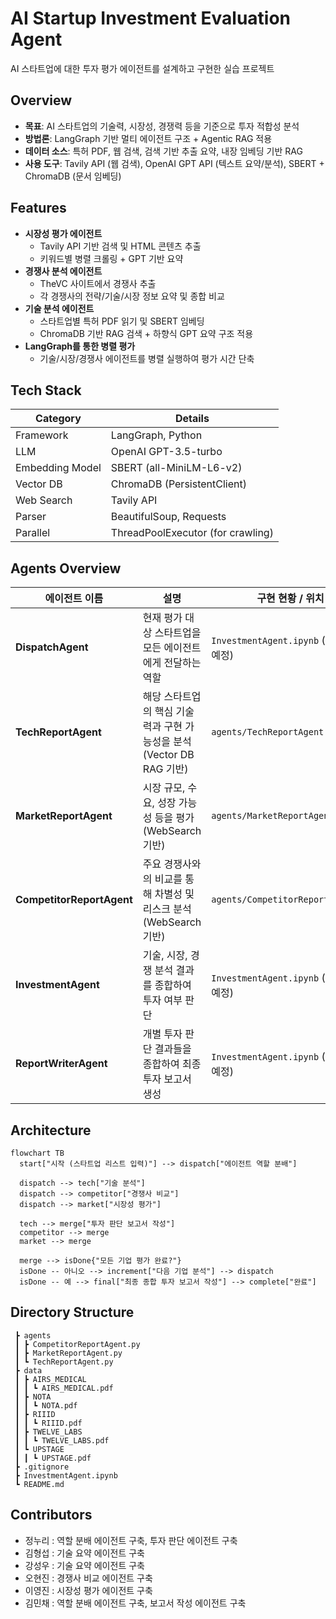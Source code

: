 # AI Startup Investment Evaluation Agent

AI 스타트업에 대한 투자 평가 에이전트를 설계하고 구현한 실습 프로젝트

## Overview

- **목표**: AI 스타트업의 기술력, 시장성, 경쟁력 등을 기준으로 투자 적합성 분석
- **방법론**: LangGraph 기반 멀티 에이전트 구조 + Agentic RAG 적용
- **데이터 소스**: 특허 PDF, 웹 검색, 검색 기반 추출 요약, 내장 임베딩 기반 RAG
- **사용 도구**: Tavily API (웹 검색), OpenAI GPT API (텍스트 요약/분석), SBERT + ChromaDB (문서 임베딩)

## Features

- **시장성 평가 에이전트**
  - Tavily API 기반 검색 및 HTML 콘텐츠 추출
  - 키워드별 병렬 크롤링 + GPT 기반 요약
- **경쟁사 분석 에이전트**
  - TheVC 사이트에서 경쟁사 추출
  - 각 경쟁사의 전략/기술/시장 정보 요약 및 종합 비교
- **기술 분석 에이전트**
  - 스타트업별 특허 PDF 읽기 및 SBERT 임베딩
  - ChromaDB 기반 RAG 검색 + 하향식 GPT 요약 구조 적용
- **LangGraph를 통한 병렬 평가**
  - 기술/시장/경쟁사 에이전트를 병렬 실행하여 평가 시간 단축

## Tech Stack

| Category        | Details                           |
| --------------- | --------------------------------- |
| Framework       | LangGraph, Python                 |
| LLM             | OpenAI GPT-3.5-turbo              |
| Embedding Model | SBERT (all-MiniLM-L6-v2)          |
| Vector DB       | ChromaDB (PersistentClient)       |
| Web Search      | Tavily API                        |
| Parser          | BeautifulSoup, Requests           |
| Parallel        | ThreadPoolExecutor (for crawling) |

## Agents Overview

| 에이전트 이름             | 설명                                                                  | 구현 현황 / 위치                         |
| ------------------------- | --------------------------------------------------------------------- | ---------------------------------------- |
| **DispatchAgent**         | 현재 평가 대상 스타트업을 모든 에이전트에게 전달하는 역할             | `InvestmentAgent.ipynb` (추후 분리 예정) |
| **TechReportAgent**       | 해당 스타트업의 핵심 기술력과 구현 가능성을 분석 (Vector DB RAG 기반) | `agents/TechReportAgent.py`              |
| **MarketReportAgent**     | 시장 규모, 수요, 성장 가능성 등을 평가 (WebSearch 기반)               | `agents/MarketReportAgent.py`            |
| **CompetitorReportAgent** | 주요 경쟁사와의 비교를 통해 차별성 및 리스크 분석 (WebSearch 기반)    | `agents/CompetitorReportAgent.py`        |
| **InvestmentAgent**       | 기술, 시장, 경쟁 분석 결과를 종합하여 투자 여부 판단                  | `InvestmentAgent.ipynb` (추후 분리 예정) |
| **ReportWriterAgent**     | 개별 투자 판단 결과들을 종합하여 최종 투자 보고서 생성                | `InvestmentAgent.ipynb` (추후 분리 예정) |

## Architecture

```mermaid
flowchart TB
  start["시작 (스타트업 리스트 입력)"] --> dispatch["에이전트 역할 분배"]

  dispatch --> tech["기술 분석"]
  dispatch --> competitor["경쟁사 비교"]
  dispatch --> market["시장성 평가"]

  tech --> merge["투자 판단 보고서 작성"]
  competitor --> merge
  market --> merge

  merge --> isDone{"모든 기업 평가 완료?"}
  isDone -- 아니오 --> increment["다음 기업 분석"] --> dispatch
  isDone -- 예 --> final["최종 종합 투자 보고서 작성"] --> complete["완료"]

```

## Directory Structure

```
 ┣ agents
 ┃ ┣ CompetitorReportAgent.py
 ┃ ┣ MarketReportAgent.py
 ┃ ┗ TechReportAgent.py
 ┣ data
 ┃ ┣ AIRS_MEDICAL
 ┃ ┃ ┗ AIRS_MEDICAL.pdf
 ┃ ┣ NOTA
 ┃ ┃ ┗ NOTA.pdf
 ┃ ┣ RIIID
 ┃ ┃ ┗ RIIID.pdf
 ┃ ┣ TWELVE_LABS
 ┃ ┃ ┗ TWELVE_LABS.pdf
 ┃ ┗ UPSTAGE
 ┃ ┃ ┗ UPSTAGE.pdf
 ┣ .gitignore
 ┣ InvestmentAgent.ipynb
 ┗ README.md
```

## Contributors

- 정누리 : 역할 분배 에이전트 구축, 투자 판단 에이전트 구축
- 김형섭 : 기술 요약 에이전트 구축
- 강성우 : 기술 요약 에이전트 구축
- 오현진 : 경쟁사 비교 에이전트 구축
- 이영진 : 시장성 평가 에이전트 구축
- 김민채 : 역할 분배 에이전트 구축, 보고서 작성 에이전트 구축
